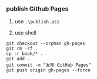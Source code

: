### publish Github Pages

1. use `.\publish.ps1`

2. use shell

```shell
git checkout --orphan gh-pages
git rm -rf .
cp -r book/* .
git add .
git commit -m "发布 GitHub Pages"
git push origin gh-pages --force
```
